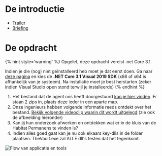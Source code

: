 
# De introductie

* [Trailer](https://ap.cloud.panopto.eu/Panopto/Pages/Viewer.aspx?id=7e6d838d-eee3-4a67-b68e-abab015f8c9a)
* [Briefing](https://ap.cloud.panopto.eu/Panopto/Pages/Viewer.aspx?id=a8a5cead-6ac8-47d7-b5fe-abab015f92c9)

# De opdracht
{% hint style='warning' %}
Opgelet, deze opdracht vereist .net Core 3.1. 

Indien je die (nog) niet geïnstalleerd heb moet je dat eerst doen. Ga naar [deze pagina](https://dotnet.microsoft.com/download/visual-studio-sdks?utm_source=getdotnetsdk&utm_medium=referral) en kies de **.NET Core 3.1 Visual 2019 SDK** (x86 of x64 is afhankelijk van je systeem). Na installatie moet je best herstarten (zeker indien Visual Studio open stond terwijl je installeerde)
{% endhint %}


1. Het bestand dat de agent ons heeft doorgestuurd [kan je hier vinden](../assets/9_interfaces/FOUNDINVAULT.zip). Er staan 2 zips in, plaats deze ieder in een aparte map.
2. Onze ingenieurs hebben volgende informatie reeds ontdekt over het bestand. [Bekijk volgende videoclip waarin dit wordt uitgelegd](https://ap.cloud.panopto.eu/Panopto/Pages/Viewer.aspx?id=38abbe8b-316c-4da9-9e57-abab015d6115) (zie ook de afbeelding hieronder)
3. Kan jij hun onderzoek afwerken en ontdekken wat er in de kluis van de Habitat Permanens te vinden is?
4. Indien alles goed gaat kan je nu ook elkaars key-dlls in de folder plaatsen. TheVault.exe zal ALLE dll's testen dat het tegenkomt. 

![Flow van applicatie en tools](../assets/9_interfaces/coronaflow.png)